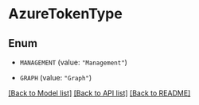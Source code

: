 # AzureTokenType

## Enum


* `MANAGEMENT` (value: `"Management"`)

* `GRAPH` (value: `"Graph"`)


[[Back to Model list]](../README.md#documentation-for-models) [[Back to API list]](../README.md#documentation-for-api-endpoints) [[Back to README]](../README.md)


